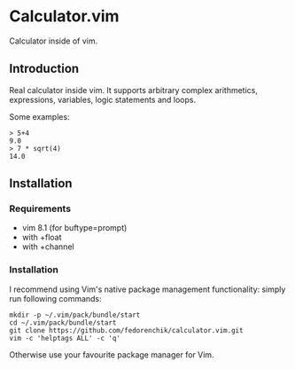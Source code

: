 Calculator.vim
==============

Calculator inside of vim.

Introduction
------------

Real calculator inside vim. It supports arbitrary complex arithmetics,
expressions, variables, logic statements and loops.

Some examples:

```
> 5+4
9.0
> 7 * sqrt(4)
14.0
```

Installation
------------

### Requirements

* vim 8.1 (for buftype=prompt)
* with +float
* with +channel

### Installation

I recommend using Vim's native package management functionality: simply run
following commands:

```
mkdir -p ~/.vim/pack/bundle/start
cd ~/.vim/pack/bundle/start
git clone https://github.com/fedorenchik/calculator.vim.git
vim -c 'helptags ALL' -c 'q'
```

Otherwise use your favourite package manager for Vim.
